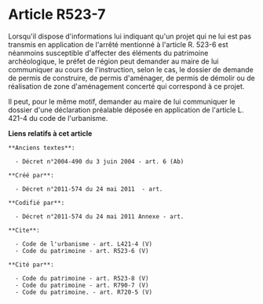 # Article R523-7

Lorsqu'il dispose d'informations lui indiquant qu'un projet qui ne lui est pas transmis en application de l'arrêté mentionné
à l'article R. 523-6 est néanmoins susceptible d'affecter des éléments du patrimoine archéologique, le préfet de région peut
demander au maire de lui communiquer au cours de l'instruction, selon le cas, le dossier de demande de permis de construire,
de permis d'aménager, de permis de démolir ou de réalisation de zone d'aménagement concerté qui correspond à ce projet. 

Il peut, pour le même motif, demander au maire de lui communiquer le dossier d'une déclaration préalable déposée en
application de l'article L. 421-4 du code de l'urbanisme.

**Liens relatifs à cet article**

	**Anciens textes**:

	  - Décret n°2004-490 du 3 juin 2004 - art. 6 (Ab)

	**Créé par**:

	  - Décret n°2011-574 du 24 mai 2011  - art.

	**Codifié par**:

	  - Décret n°2011-574 du 24 mai 2011 Annexe - art.

	**Cite**:

	  - Code de l'urbanisme - art. L421-4 (V)
	  - Code du patrimoine - art. R523-6 (V)

	**Cité par**:

	  - Code du patrimoine - art. R523-8 (V)
	  - Code du patrimoine - art. R790-7 (V)
	  - Code du patrimoine. - art. R720-5 (V)
